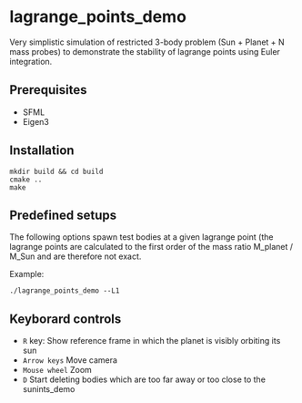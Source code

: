 # lagrange_points_demo
Very simplistic simulation of restricted 3-body problem (Sun + Planet + N mass probes)
to demonstrate the stability of lagrange points using Euler integration.

## Prerequisites
* SFML
* Eigen3

## Installation
```
mkdir build && cd build
cmake ..
make
```

## Predefined setups
The following options spawn test bodies at a given lagrange point (the lagrange points are calculated
to the first order of the mass ratio M_planet / M_Sun and are therefore not exact.

Example:
```
./lagrange_points_demo --L1
```

## Keyborard controls
* `R` key: Show reference frame in which the planet is visibly orbiting its sun
* `Arrow keys` Move camera
* `Mouse wheel` Zoom
* `D` Start deleting bodies which are too far away or too close to the sunints_demo
